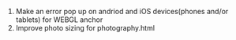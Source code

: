 1. Make an error pop up on andriod and iOS devices(phones and/or tablets) for WEBGL anchor
2. Improve photo sizing for photography.html